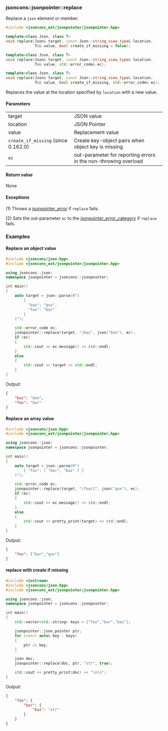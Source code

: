 ### jsoncons::jsonpointer::replace

Replace a `json` element or member.

```c++
#include <jsoncons_ext/jsonpointer/jsonpointer.hpp>

template<class Json, class T>
void replace(Json& target, const Json::string_view_type& location, 
             T&& value, bool create_if_missing = false);              (1)

template<class Json, class T>
void replace(Json& target, const Json::string_view_type& location, 
             T&& value, std::error_code& ec);                         (2)

template<class Json, class T>
void replace(Json& target, const Json::string_view_type& location, 
             T&& value, bool create_if_missing, std::error_code& ec); (3)
```

Replaces the value at the location specified by `location` with a new value. 

#### Parameters
<table>
  <tr>
    <td>target</td>
    <td>JSON value</td> 
  </tr>
  <tr>
    <td>location</td>
    <td>JSON Pointer</td> 
  </tr>
  <tr>
    <td>value</td>
    <td>Replacement value</td> 
  </tr>
  <tr>
    <td><code>create_if_missing</code> (since 0.162.0)</td>
    <td>Create key-object pairs when object key is missing</td> 
  </tr>
  <tr>
    <td><code>ec</code></td>
    <td>out-parameter for reporting errors in the non-throwing overload</td> 
  </tr>
</table>

#### Return value

None

#### Exceptions

(1) Throws a [jsonpointer_error](jsonpointer_error.md) if `replace` fails.
 
(2) Sets the out-parameter `ec` to the [jsonpointer_error_category](jsonpointer_errc.md) if `replace` fails. 

### Examples

#### Replace an object value

```c++
#include <jsoncons/json.hpp>
#include <jsoncons_ext/jsonpointer/jsonpointer.hpp>

using jsoncons::json;
namespace jsonpointer = jsoncons::jsonpointer;

int main()
{
    auto target = json::parse(R"(
        {
          "baz": "qux",
          "foo": "bar"
        }
    )");

    std::error_code ec;
    jsonpointer::replace(target, "/baz", json("boo"), ec);
    if (ec)
    {
        std::cout << ec.message() << std::endl;
    }
    else
    {
        std::cout << target << std::endl;
    }
}
```
Output:
```json
{
    "baz": "boo",
    "foo": "bar"
}
```

#### Replace an array value

```c++
#include <jsoncons/json.hpp>
#include <jsoncons_ext/jsonpointer/jsonpointer.hpp>

using jsoncons::json;
namespace jsonpointer = jsoncons::jsonpointer;

int main()
{
    auto target = json::parse(R"(
        { "foo": [ "bar", "baz" ] }
    )");

    std::error_code ec;
    jsonpointer::replace(target, "/foo/1", json("qux"), ec);
    if (ec)
    {
        std::cout << ec.message() << std::endl;
    }
    else
    {
        std::cout << pretty_print(target) << std::endl;
    }
}
```
Output:
```json
{
    "foo": ["bar","qux"]
}
```

#### replace with create if missing

```c++
#include <iostream>
#include <jsoncons/json.hpp>
#include <jsoncons_ext/jsonpointer/jsonpointer.hpp>

using jsoncons::json;
namespace jsonpointer = jsoncons::jsonpointer;

int main()
{
    std::vector<std::string> keys = {"foo","bar","baz"};

    jsonpointer::json_pointer ptr;
    for (const auto& key : keys)
    {
        ptr /= key;
    }

    json doc;
    jsonpointer::replace(doc, ptr, "str", true);

    std::cout << pretty_print(doc) << "\n\n";
}
```
Output:
```json
{
    "foo": {
        "bar": {
            "baz": "str"
        }
    }
}
```

